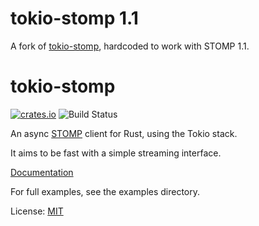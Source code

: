 # tokio-stomp 1.1
A fork of [tokio-stomp](https://github.com/adwhit/tokio-stomp), hardcoded to work with STOMP 1.1.

# tokio-stomp
[![crates.io](https://img.shields.io/crates/v/tokio-stomp.svg)](https://crates.io/crates/tokio-stomp)
![Build Status](https://github.com/adwhit/diesel-derive-enum/workflows/CI/badge.svg)


An async [STOMP](https://stomp.github.io/) client for Rust, using the Tokio stack.

It aims to be fast with a simple streaming interface.

[Documentation](https://docs.rs/tokio-stomp/0.4.0/tokio_stomp/)

For full examples, see the examples directory.

License: [MIT](LICENSE)
